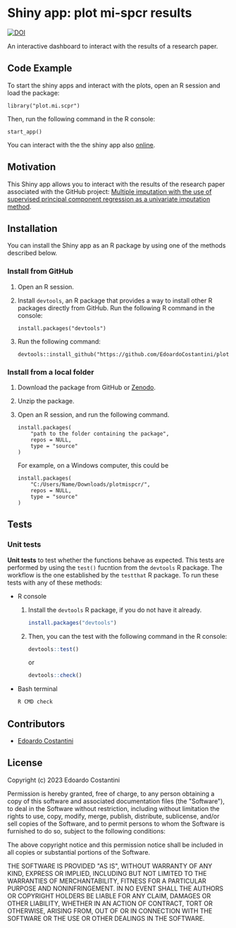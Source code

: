 # Shiny app: plot mi-spcr results

[![DOI](https://zenodo.org/badge/DOI/plotmispcr.svg)](https://doi.org/plotmispcr)

An interactive dashboard to interact with the results of a research paper.

## Code Example

To start the shiny apps and interact with the plots, open an R session and load the package:

```
library("plot.mi.scpr")
```

Then, run the following command in the R console:

```
start_app()
```

You can interact with the the shiny app also [online](https://edoardocostantini.shinyapps.io/plotmispcr).

## Motivation

This Shiny app allows you to interact with the results of the research paper associated with the GitHub project: [Multiple imputation with the use of supervised principal component regression as a univariate imputation method](https://github.com/EdoardoCostantini/mi-spcr).

## Installation

You can install the Shiny app as an R package by using one of the methods described below.

### Install from GitHub

1. Open an R session.

2. Install `devtools`, an R package that provides a way to install other R packages directly from GitHub. Run the following R command in the console:

    ```
    install.packages("devtools")
    ```

3. Run the following command:

    ```
    devtools::install_github("https://github.com/EdoardoCostantini/plotmispcr")
    ```

### Install from a local folder

1. Download the package from GitHub or [Zenodo](https://doi.org/plotmispcr).

2. Unzip the package.

3. Open an R session, and run the following command.

    ```
    install.packages(
        "path to the folder containing the package",
        repos = NULL,
        type = "source"
    )
    ```

    For example, on a Windows computer, this could be

    ```
    install.packages(
        "C:/Users/Name/Downloads/plotmispcr/",
        repos = NULL,
        type = "source"
    )
    ```

## Tests

### Unit tests

**Unit tests** to test whether the functions behave as expected. This tests are performed by using the `test()` fucntion from the `devtools` R package.
The workflow is the one established by the `testthat` R package.
To run these tests with any of these methods:

- R console

   1. Install the `devtools` R package, if you do not have it already.

        ``` r
        install.packages("devtools")
        ```

   2. Then, you can the test with the following command in the R console:

        ``` r
        devtools::test()
        ```

        or 

        ``` r
        devtools::check()
        ```

- Bash terminal

    ```bash
    R CMD check
    ```

## Contributors

- [Edoardo Costantini](https://github.com/EdoardoCostantini)

## License

Copyright (c) 2023 Edoardo Costantini

Permission is hereby granted, free of charge, to any person obtaining a copy
of this software and associated documentation files (the "Software"), to deal
in the Software without restriction, including without limitation the rights
to use, copy, modify, merge, publish, distribute, sublicense, and/or sell
copies of the Software, and to permit persons to whom the Software is
furnished to do so, subject to the following conditions:

The above copyright notice and this permission notice shall be included in all
copies or substantial portions of the Software.

THE SOFTWARE IS PROVIDED "AS IS", WITHOUT WARRANTY OF ANY KIND, EXPRESS OR
IMPLIED, INCLUDING BUT NOT LIMITED TO THE WARRANTIES OF MERCHANTABILITY,
FITNESS FOR A PARTICULAR PURPOSE AND NONINFRINGEMENT. IN NO EVENT SHALL THE
AUTHORS OR COPYRIGHT HOLDERS BE LIABLE FOR ANY CLAIM, DAMAGES OR OTHER
LIABILITY, WHETHER IN AN ACTION OF CONTRACT, TORT OR OTHERWISE, ARISING FROM,
OUT OF OR IN CONNECTION WITH THE SOFTWARE OR THE USE OR OTHER DEALINGS IN THE
SOFTWARE.